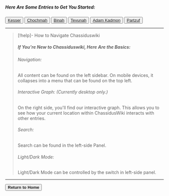 ##### Here Are Some Entries to Get You Started:

<div class="basic-buttons">
<button class="explore-btn">
<a aria-label="Kesser - כתר" data-href="Kesser - כתר" href="#" class="internal-link">Kesser</a>
</button>
<button class="explore-btn">
<a aria-label="Chochmah - חכמה" data-href="Chochmah - חכמה" href="#" class="internal-link">Chochmah</a>
</button>
<button class="explore-btn">
<a aria-label="Binah - בינה" data-href="Binah - בינה" href="#" class="internal-link">Binah</a>
</button>
<button class="explore-btn">
<a aria-label="Tevunah - תבונה" data-href="Tevunah - תבונה" href="#" class="internal-link">Tevunah</a>
</button>
<button class="explore-btn">
<a aria-label="Adam Kadmon - אדם קדמון" data-href="Adam Kadmon - אדם קדמון" href="#" class="internal-link">Adam Kadmon</a>
</button>
<button class="explore-btn">
<a aria-label="Partzuf - פרצוף" data-href="Partzuf - פרצוף" href="#" class="internal-link">Partzuf</a>
</button>
</div>

_______

> [!help]- How to Navigate Chassiduswiki
> ##### If You're New to Chassiduswiki, Here Are the Basics:
> ###### Navigation:
> All content can be found on the left sidebar. On mobile devices, it collapses into a menu that can be found on the top left.
>
 >###### Interactive Graph: (*Currently desktop only.*)
> On the right side, you'll find our interactive graph. This allows you to see how your current location within ChassidusWiki interacts with other entries.
>
> ###### Search:
>Search can be found in the left-side Panel.
>
> ###### Light/Dark Mode:
> Light/Dark Mode can be controlled by the switch in left-side panel.

__________

<button class="explore-btn">
  <a href="https://chassiduswiki.com/" style="font-weight: bold; text-decoration: none;">Return to Home</a>
</button>